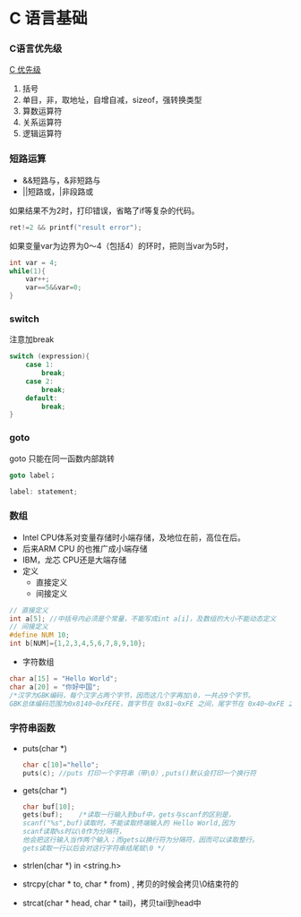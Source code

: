 # C 语言基础

### C语言优先级

<a href="./C语言优先级.pdf">C 优先级</a>

1. 括号
2. 单目，非，取地址，自增自减，sizeof，强转换类型
3. 算数运算符
4. 关系运算符
5. 逻辑运算符

### 短路运算

- &&短路与，&非短路与
- ||短路或，|非段路或

如果结果不为2时，打印错误，省略了if等复杂的代码。

```C++
ret!=2 && printf("result error");
```

如果变量var为边界为0～4（包括4）的环时，把则当var为5时，

```c++
int var = 4;
while(1){
	var++;
	var==5&&var=0;
}
```

### switch

注意加break

```c++
switch (expression){
    case 1:
        break;
    case 2:
        break;
    default:
        break;
}
```

### goto

goto 只能在同一函数内部跳转

```c++
goto label；

label: statement;
```

### 数组

- Intel CPU体系对变量存储时小端存储，及地位在前，高位在后。
- 后来ARM CPU 的也推广成小端存储
- IBM，龙芯 CPU还是大端存储
- 定义 
  - 直接定义 
  - 间接定义

```c++
// 直接定义
int a[5]; //中括号内必须是个常量，不能写成int a[i]，及数组的大小不能动态定义
// 间接定义
#define NUM 10;
int b[NUM]={1,2,3,4,5,6,7,8,9,10};
```

- 字符数组

```c++
char a[15] = "Hello World";
char a[20] = "你好中国"; 
/*汉字为GBK编码，每个汉字占两个字节，因而这几个字再加\0，一共占9个字节。
GBK总体编码范围为0x8140~0xFEFE，首字节在 0x81~0xFE 之间，尾字节在 0x40~0xFE 之间，剔除 xx7F 一条线。*/
```

### 字符串函数

- puts(char *)

  ```c++
  char c[10]="hello";
  puts(c); //puts 打印一个字符串（带\0）,puts()默认会打印一个换行符
  ```

- gets(char *)

  ```c++
  char buf[10];
  gets(buf);    /*读取一行输入到buf中，gets与scanf的区别是，
  scanf("%s",buf)读取时，不能读取终端输入的 Hello World,因为
  scanf读取%s时以\0作为分隔符，
  他会把这行输入当作两个输入；而gets以换行符为分隔符，因而可以读取整行。
  gets读取一行以后会对这行字符串结尾赋\0 */
  ```

- strlen(char *)  in <string.h>

- strcpy(char * to, char * from) , 拷贝的时候会拷贝\0结束符的

- strcat(char * head, char * tail)，拷贝tail到head中